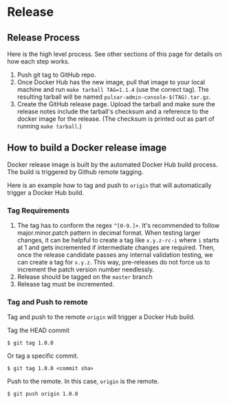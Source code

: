 # Release

## Release Process

Here is the high level process. See other sections of this page for details on how each step works.

1. Push git tag to GitHub repo.
2. Once Docker Hub has the new image, pull that image to your local machine and run `make tarball TAG=1.1.4` (use the correct tag). The resulting tarball will be named `pulsar-admin-console-$(TAG).tar.gz`.
3. Create the GitHub release page. Upload the tarball and make sure the release notes include the tarball's checksum and a reference to the docker image for the release. (The checksum is printed out as part of running `make tarball`.)

## How to build a Docker release image

Docker release image is built by the automated Docker Hub build process. The build is triggered by Github remote tagging.

Here is an example how to tag and push to `origin` that will automatically trigger a Docker Hub build.

### Tag Requirements
1. The tag has to conform the regex `^[0-9.]+`. It's recommended to follow major.minor.patch pattern in decimal format. When testing larger changes, it can be helpful to create a tag like `x.y.z-rc-i` where `i` starts at 1 and gets incremented if intermediate changes are required. Then, once the release candidate passes any internal validation testing, we can create a tag for `x.y.z`. This way, pre-releases do not force us to increment the patch version number needlessly.
2. Release should be tagged on the `master` branch
3. Release tag must be incremented.

### Tag and Push to remote
Tag and push to the remote `origin` will trigger a Docker Hub build.

Tag the HEAD commit
```
$ git tag 1.0.0
```
Or tag a specific commit.
```
$ git tag 1.0.0 <commit sha>
```

Push to the remote. In this case, `origin` is the remote.
```
$ git push origin 1.0.0
```
